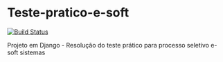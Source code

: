 # Teste-pratico-e-soft
[![Build Status](https://travis-ci.com/arturlauth/Teste-pratico-e-soft.svg?branch=master)](https://travis-ci.com/arturlauth/Teste-pratico-e-soft)

Projeto em Django - Resolução do teste prático para processo seletivo e-soft sistemas 
